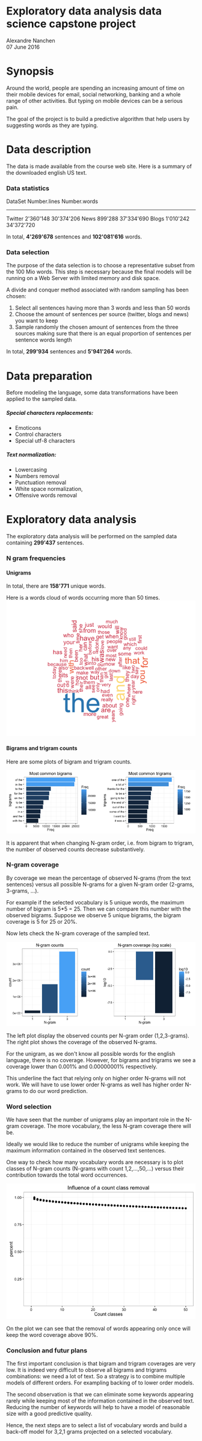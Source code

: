 # Exploratory data analysis data science capstone project
Alexandre Nanchen  
07 June 2016  





# Synopsis
Around the world, people are spending an increasing amount of time on their mobile devices for email,
social networking, banking and a whole range of other activities. But typing on mobile devices can be
a serious pain. 

The goal of the project is to build a predictive algorithm that help users by suggesting words as they are
typing.

# Data description
The data is made available from the course web site. Here is a summary of the downloaded english US
text.

### Data statistics



DataSet    Number.lines   Number.words
--------  -------------  -------------
Twitter       2'360'148     30'374'206
News            899'288     37'334'690
Blogs         1'010'242     34'372'720

In total, **4'269'678** sentences and **102'081'616** words.

### Data selection
The purpose of the data selection is to choose a representative subset from the 100 Mio words. This step is necessary
because the final models will be running on a Web Server with limited memory and disk space.

A divide and conquer method associated with random sampling has been chosen:

1. Select all sentences having more than 3 words and less than 50 words
2. Choose the amount of sentences per source (twitter, blogs and news) you want to keep
3. Sample randomly the chosen amount of sentences from the three sources making sure that
   there is an equal proportion of sentences per sentence words length



In total, **299'934** sentences and **5'941'264** words.

# Data preparation
Before modeling the language, some data transformations have been applied to the sampled data.

##### Special characters replacements:
   - Emoticons
   - Control characters
   - Special utf-8 characters
   
##### Text normalization:
   - Lowercasing
   - Numbers removal
   - Punctuation removal
   - White space normalization,
   - Offensive words removal

# Exploratory data analysis

The exploratory data analysis will be performed on the sampled data containing **299'437** sentences.

### N gram frequencies
#### Unigrams

In total, there are **158'771** unique words.

Here is a words cloud of words occurring more than 50 times.
![](DataAnalysis_files/figure-html/unnamed-chunk-8-1.png)<!-- -->

#### Bigrams and trigram counts
Here are some plots of bigram and trigram counts.

![](DataAnalysis_files/figure-html/unnamed-chunk-10-1.png)<!-- -->

It is apparent that when changing N-gram order, i.e. from bigram to trigram, the number of observed counts decrease substantively.

### N-gram coverage
By coverage we mean the percentage of observed N-grams (from the text sentences) versus all possible N-grams for a
given N-gram order (2-grams, 3-grams, ...).

For example if the selected vocabulary is 5 unique words, the maximum number of bigram is 5*5 = 25. Then we can compare
this number with the observed bigrams. Suppose we observe 5 unique bigrams, the bigram coverage is 5 for 25 or 20%.

Now lets check the N-gram coverage of the sampled text.

![](DataAnalysis_files/figure-html/unnamed-chunk-11-1.png)<!-- -->

The left plot display the observed counts per N-gram order (1,2,3-grams). The right plot shows the coverage of
the observed N-grams.

For the unigram, as we don't know all possible words for the english language, there is no coverage.
However, for bigrams and trigrams we see a coverage lower than 0.001% and 0.00000001% respectively.

This underline the fact that relying only on higher order N-grams will not work. We will have to use lower order N-grams as well
has higher order N-grams to do our word prediction.

### Word selection
We have seen that the number of unigrams play an important role in the N-gram coverage. The more vocabulary, the
less N-gram coverage there will be.

Ideally we would like to reduce the number of unigrams while keeping the maximum information contained in the observed text sentences.

One way to check how many vocabulary words are necessary is to plot classes of N-gram counts (N-grams with count 1,2,...,50,...) 
versus their contribution towards the total word occurrences.

![](DataAnalysis_files/figure-html/unnamed-chunk-12-1.png)<!-- -->

On the plot we can see that the removal of words appearing only once will keep the word coverage above 90%.

### Conclusion and futur plans
The first important conclusion is that bigram and trigram coverages are very low. It is indeed very difficult to observe all
bigrams and trigrams combinations: we need a lot of text. So a strategy is to combine multiple models of different orders.
For exampling backing of to lower order models.

The second observation is that we can eliminate some keywords appearing rarely while keeping most of the information
contained in the observed text. Reducing the number of keywords will help to have a model of reasonable size with a
good predictive quality.

Hence, the next steps are to select a list of vocabulary words and build a back-off model for 3,2,1 grams projected
on a selected vocabulary.
